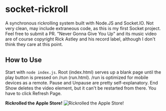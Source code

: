 socket-rickroll
===============

A synchronous rickrolling system built with Node.JS and Socket.IO.
Not very clean, may include extraneous code, as this is my first Socket project. Feel free to submit a PR. 
"Never Gonna Give You Up" and its music video are of course copyright Rick Astley and his record label, although I don't think they care at this point.


How to Use
----------

Start with `node index.js`. Root (index.html) serves up a blank page until the play button is pressed on /run (run.html). /run is optimized for mobile devices as a remote. Pause and Unpause are pretty self-explanatory. End Show deletes the video element, but it can't be restarted from there. You have to click Refresh Page.


**Rickrolled the Apple Store!**
![Rickrolled the Apple Store!](http://i.imgur.com/Yk9ghWi.jpg "Rickrolled the Apple Store!")
